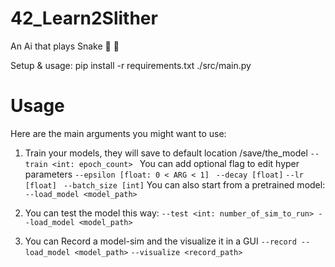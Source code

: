 # 42_Learn2Slither
An Ai that plays Snake 🐍 🍎

Setup & usage:
    pip install -r requirements.txt
    ./src/main.py <ARGS>

# Usage
Here are the main arguments you might want to use:

1. Train your models, they will save to default location /save/the_model
    `--train <int: epoch_count> `
You can add optional flag to edit hyper parameters
        `--epsilon [float: 0 < ARG < 1] `
        `--decay [float]` 
        `--lr [float] `
        `--batch_size [int]`
You can also start from a pretrained model:
       `--load_model <model_path>`
   
3. You can test the model this way:
    `--test <int: number_of_sim_to_run> --load_model <model_path>`
    
3. You can Record a model-sim and the visualize it in a GUI
        `--record --load_model <model_path>`
        `--visualize <record_path>`
    
